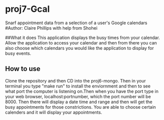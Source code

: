 # proj7-Gcal
Snarf appointment data from a selection of a user's Google calendars 
#Author: Claire Phillips with help from Shohei


##What it does
This application displays the busy times from your calendar. Allow the application to access your calendar 
and then from there you can also choose which calendars you would like the application to display for busy events.


## How to use

Clone the repository and then CD into the proj6-mongo. 
Then in your terminal you type "make run" to install the enviornment
and then to see what port the computer is listening on.Then when you have the 
port type in your web browser, localhost:portnumber, which the port number 
will be 8000. Then there will display a date time and range and then will get 
the busy appointments for those constrictions. You are able to choose certain
calenders and it will display your appointments.

